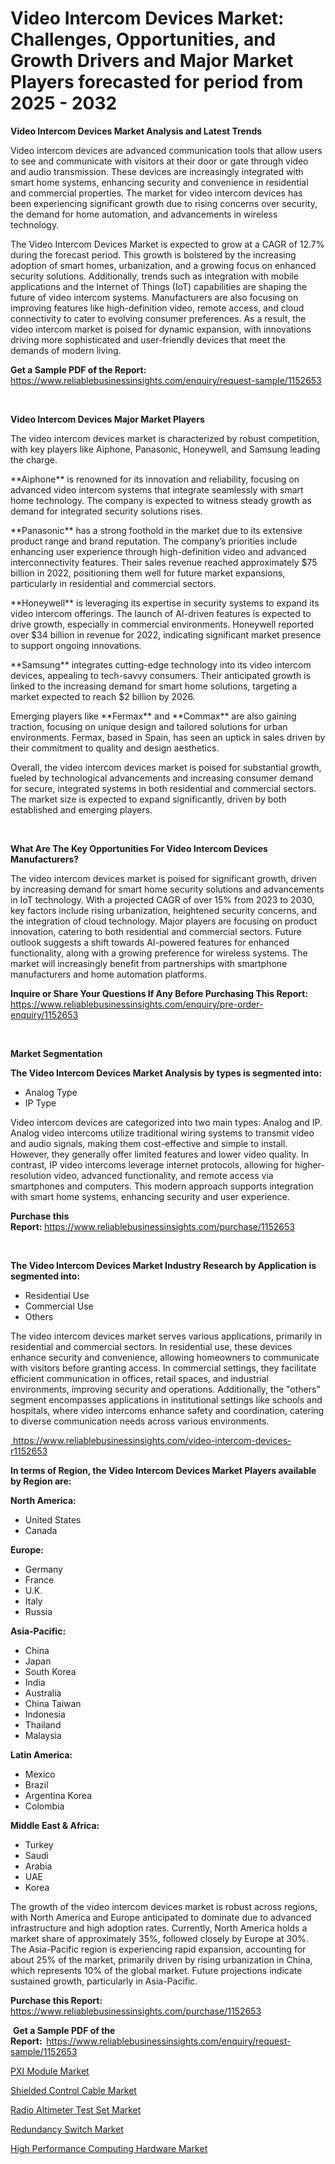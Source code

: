 <p><h1>Video Intercom Devices Market: Challenges, Opportunities, and Growth Drivers and Major Market Players forecasted for period from 2025 - 2032</h1></p><p><strong>Video Intercom Devices Market Analysis and Latest Trends</strong></p>
<p><p>Video intercom devices are advanced communication tools that allow users to see and communicate with visitors at their door or gate through video and audio transmission. These devices are increasingly integrated with smart home systems, enhancing security and convenience in residential and commercial properties. The market for video intercom devices has been experiencing significant growth due to rising concerns over security, the demand for home automation, and advancements in wireless technology.</p><p>The Video Intercom Devices Market is expected to grow at a CAGR of 12.7% during the forecast period. This growth is bolstered by the increasing adoption of smart homes, urbanization, and a growing focus on enhanced security solutions. Additionally, trends such as integration with mobile applications and the Internet of Things (IoT) capabilities are shaping the future of video intercom systems. Manufacturers are also focusing on improving features like high-definition video, remote access, and cloud connectivity to cater to evolving consumer preferences. As a result, the video intercom market is poised for dynamic expansion, with innovations driving more sophisticated and user-friendly devices that meet the demands of modern living.</p></p>
<p><strong>Get a Sample PDF of the Report:&nbsp;</strong> <a href="https://www.reliablebusinessinsights.com/enquiry/request-sample/1152653?utm_campaign=117&utm_medium=2&utm_source=Github&utm_content=ia&utm_term=15022025&utm_id=video-intercom-devices">https://www.reliablebusinessinsights.com/enquiry/request-sample/1152653</a></p>
<p>&nbsp;</p>
<p><strong>Video Intercom Devices Major Market Players</strong></p>
<p><p>The video intercom devices market is characterized by robust competition, with key players like Aiphone, Panasonic, Honeywell, and Samsung leading the charge. </p><p>**Aiphone** is renowned for its innovation and reliability, focusing on advanced video intercom systems that integrate seamlessly with smart home technology. The company is expected to witness steady growth as demand for integrated security solutions rises. </p><p>**Panasonic** has a strong foothold in the market due to its extensive product range and brand reputation. The company’s priorities include enhancing user experience through high-definition video and advanced interconnectivity features. Their sales revenue reached approximately $75 billion in 2022, positioning them well for future market expansions, particularly in residential and commercial sectors.</p><p>**Honeywell** is leveraging its expertise in security systems to expand its video intercom offerings. The launch of AI-driven features is expected to drive growth, especially in commercial environments. Honeywell reported over $34 billion in revenue for 2022, indicating significant market presence to support ongoing innovations.</p><p>**Samsung** integrates cutting-edge technology into its video intercom devices, appealing to tech-savvy consumers. Their anticipated growth is linked to the increasing demand for smart home solutions, targeting a market expected to reach $2 billion by 2026.</p><p>Emerging players like **Fermax** and **Commax** are also gaining traction, focusing on unique design and tailored solutions for urban environments. Fermax, based in Spain, has seen an uptick in sales driven by their commitment to quality and design aesthetics.</p><p>Overall, the video intercom devices market is poised for substantial growth, fueled by technological advancements and increasing consumer demand for secure, integrated systems in both residential and commercial sectors. The market size is expected to expand significantly, driven by both established and emerging players.</p></p>
<p>&nbsp;</p>
<p><strong>What Are The Key Opportunities For Video Intercom Devices Manufacturers?</strong></p>
<p><p>The video intercom devices market is poised for significant growth, driven by increasing demand for smart home security solutions and advancements in IoT technology. With a projected CAGR of over 15% from 2023 to 2030, key factors include rising urbanization, heightened security concerns, and the integration of cloud technology. Major players are focusing on product innovation, catering to both residential and commercial sectors. Future outlook suggests a shift towards AI-powered features for enhanced functionality, along with a growing preference for wireless systems. The market will increasingly benefit from partnerships with smartphone manufacturers and home automation platforms.</p></p>
<p><strong>Inquire or Share Your Questions If Any Before Purchasing This Report:</strong> <a href="https://www.reliablebusinessinsights.com/enquiry/pre-order-enquiry/1152653?utm_campaign=117&utm_medium=2&utm_source=Github&utm_content=ia&utm_term=15022025&utm_id=video-intercom-devices">https://www.reliablebusinessinsights.com/enquiry/pre-order-enquiry/1152653</a></p>
<p>&nbsp;</p>
<p><strong>Market Segmentation</strong></p>
<p><strong>The Video Intercom Devices Market Analysis by types is segmented into:</strong></p>
<p><ul><li>Analog Type</li><li>IP Type</li></ul></p>
<p><p>Video intercom devices are categorized into two main types: Analog and IP. Analog video intercoms utilize traditional wiring systems to transmit video and audio signals, making them cost-effective and simple to install. However, they generally offer limited features and lower video quality. In contrast, IP video intercoms leverage internet protocols, allowing for higher-resolution video, advanced functionality, and remote access via smartphones and computers. This modern approach supports integration with smart home systems, enhancing security and user experience.</p></p>
<p><strong>Purchase this Report:&nbsp;</strong><a href="https://www.reliablebusinessinsights.com/purchase/1152653?utm_campaign=117&utm_medium=2&utm_source=Github&utm_content=ia&utm_term=15022025&utm_id=video-intercom-devices">https://www.reliablebusinessinsights.com/purchase/1152653</a></p>
<p>&nbsp;</p>
<p><strong>The Video Intercom Devices Market Industry Research by Application is segmented into:</strong></p>
<p><ul><li>Residential Use</li><li>Commercial Use</li><li>Others</li></ul></p>
<p><p>The video intercom devices market serves various applications, primarily in residential and commercial sectors. In residential use, these devices enhance security and convenience, allowing homeowners to communicate with visitors before granting access. In commercial settings, they facilitate efficient communication in offices, retail spaces, and industrial environments, improving security and operations. Additionally, the "others" segment encompasses applications in institutional settings like schools and hospitals, where video intercoms enhance safety and coordination, catering to diverse communication needs across various environments.</p></p>
<p><a href="https://www.reliablebusinessinsights.com/video-intercom-devices-r1152653?utm_campaign=117&utm_medium=2&utm_source=Github&utm_content=ia&utm_term=15022025&utm_id=video-intercom-devices">&nbsp;https://www.reliablebusinessinsights.com/video-intercom-devices-r1152653</a></p>
<p><strong>In terms of Region, the Video Intercom Devices Market Players available by Region are:</strong></p>
<p>
    <p> <strong> North America: </strong>
        <ul>
            <li>United States</li>
            <li>Canada</li>
        </ul>
        </p> 
    <p> <strong> Europe: </strong>
        <ul>
            <li>Germany</li>
            <li>France</li>
            <li>U.K.</li>
            <li>Italy</li>
            <li>Russia</li>
        </ul>
        </p> 
    <p> <strong> Asia-Pacific: </strong>
        <ul>
            <li>China</li>
            <li>Japan</li>
            <li>South Korea</li>
            <li>India</li>
            <li>Australia</li>
            <li>China Taiwan</li>
            <li>Indonesia</li>
            <li>Thailand</li>
            <li>Malaysia</li>
        </ul>
        </p> 
    <p> <strong> Latin America: </strong>
        <ul>
            <li>Mexico</li>
            <li>Brazil</li>
            <li>Argentina Korea</li>
            <li>Colombia</li>
        </ul>
        </p> 
    <p> <strong> Middle East & Africa: </strong>
        <ul>
            <li>Turkey</li>
            <li>Saudi</li>
            <li>Arabia</li>
            <li>UAE</li>
            <li>Korea</li>
        </ul>
    </p>
    </p>
<p><p>The growth of the video intercom devices market is robust across regions, with North America and Europe anticipated to dominate due to advanced infrastructure and high adoption rates. Currently, North America holds a market share of approximately 35%, followed closely by Europe at 30%. The Asia-Pacific region is experiencing rapid expansion, accounting for about 25% of the market, primarily driven by rising urbanization in China, which represents 10% of the global market. Future projections indicate sustained growth, particularly in Asia-Pacific.</p></p>
<p><strong>Purchase this Report: </strong><a href="https://www.reliablebusinessinsights.com/purchase/1152653?utm_campaign=117&utm_medium=2&utm_source=Github&utm_content=ia&utm_term=15022025&utm_id=video-intercom-devices">https://www.reliablebusinessinsights.com/purchase/1152653</a></p>
<p>&nbsp;<strong>Get a Sample PDF of the Report:&nbsp;&nbsp;</strong><a href="https://www.reliablebusinessinsights.com/enquiry/request-sample/1152653?utm_campaign=117&utm_medium=2&utm_source=Github&utm_content=ia&utm_term=15022025&utm_id=video-intercom-devices">https://www.reliablebusinessinsights.com/enquiry/request-sample/1152653</a></p>
<p><strong></strong></p>
<p><p><a href="https://github.com/itayjedhe/Market-Research-Report-List-1/blob/main/pxi-module-market.md?utm_campaign=117&utm_medium=2&utm_source=Github&utm_content=ia&utm_term=15022025&utm_id=video-intercom-devices">PXI Module Market</a></p><p><a href="https://github.com/aksayvoogdt/Market-Research-Report-List-1/blob/main/shielded-control-cable-market.md?utm_campaign=117&utm_medium=2&utm_source=Github&utm_content=ia&utm_term=15022025&utm_id=video-intercom-devices">Shielded Control Cable Market</a></p><p><a href="https://github.com/voetzeszuh/Market-Research-Report-List-1/blob/main/radio-altimeter-test-set-market.md?utm_campaign=117&utm_medium=2&utm_source=Github&utm_content=ia&utm_term=15022025&utm_id=video-intercom-devices">Radio Altimeter Test Set Market</a></p><p><a href="https://github.com/celpabembes/Market-Research-Report-List-1/blob/main/redundancy-switch-market.md?utm_campaign=117&utm_medium=2&utm_source=Github&utm_content=ia&utm_term=15022025&utm_id=video-intercom-devices">Redundancy Switch Market</a></p><p><a href="https://github.com/eusoffyhanty/Market-Research-Report-List-1/blob/main/high-performance-computing-hardware-market.md?utm_campaign=117&utm_medium=2&utm_source=Github&utm_content=ia&utm_term=15022025&utm_id=video-intercom-devices">High Performance Computing Hardware Market</a></p></p>